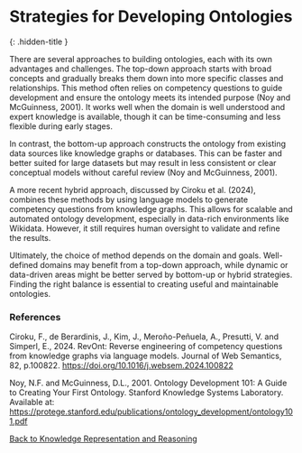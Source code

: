 # Strategies for Developing Ontologies
{: .hidden-title }

There are several approaches to building ontologies, each with its own advantages and challenges. The top-down approach starts with broad concepts and gradually breaks them down into more specific classes and relationships. This method often relies on competency questions to guide development and ensure the ontology meets its intended purpose (Noy and McGuinness, 2001). It works well when the domain is well understood and expert knowledge is available, though it can be time-consuming and less flexible during early stages.

In contrast, the bottom-up approach constructs the ontology from existing data sources like knowledge graphs or databases. This can be faster and better suited for large datasets but may result in less consistent or clear conceptual models without careful review (Noy and McGuinness, 2001).

A more recent hybrid approach, discussed by Ciroku et al. (2024), combines these methods by using language models to generate competency questions from knowledge graphs. This allows for scalable and automated ontology development, especially in data-rich environments like Wikidata. However, it still requires human oversight to validate and refine the results.

Ultimately, the choice of method depends on the domain and goals. Well-defined domains may benefit from a top-down approach, while dynamic or data-driven areas might be better served by bottom-up or hybrid strategies. Finding the right balance is essential to creating useful and maintainable ontologies.

### References

Ciroku, F., de Berardinis, J., Kim, J., Meroño-Peñuela, A., Presutti, V. and Simperl, E., 2024. RevOnt: Reverse engineering of competency questions from knowledge graphs via language models. Journal of Web Semantics, 82, p.100822. https://doi.org/10.1016/j.websem.2024.100822

Noy, N.F. and McGuinness, D.L., 2001. Ontology Development 101: A Guide to Creating Your First Ontology. Stanford Knowledge Systems Laboratory. Available at: https://protege.stanford.edu/publications/ontology_development/ontology101.pdf

[Back to Knowledge Representation and Reasoning](/krr)